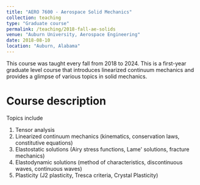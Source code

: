 ```yaml
---
title: "AERO 7600 - Aerospace Solid Mechanics"
collection: teaching
type: "Graduate course"
permalink: /teaching/2018-fall-ae-solids
venue: "Auburn University, Aerospace Engineering"
date: 2018-08-10
location: "Auburn, Alabama"
---
```


This course was taught every fall from 2018 to 2024. This is a first-year graduate level course that introduces linearized continuum mechanics and provides a glimpse of various topics in solid mechanics. 

Course description
===
Topics include
1. Tensor analysis
1. Linearized continuum mechanics (kinematics, conservation laws, constitutive equations)
1. Elastostatic solutions (Airy stress functions, Lame' solutions, fracture mechanics)
1. Elastodynamic solutions (method of characteristics, discontinuous waves, continuous waves)
1. Plasticity (J2 plasticity, Tresca criteria, Crystal Plasticity)